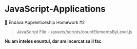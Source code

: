 # JavaScript-Applications
📑 Endava Apprenticeship Homework #2

> JavaScript File - /assets/scripts/countElementsByLevel.js

**Nu am inteles enuntul, dar am incercat sa il fac**
